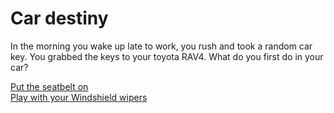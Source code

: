 # Car destiny
In the morning you wake up late to work, you rush and took a random car key. You grabbed the keys to your toyota RAV4. What do you first do in your car?

[Put the seatbelt on](put-on-seatbelt.md)  
[Play with your Windshield wipers](play-with-windshield.md)